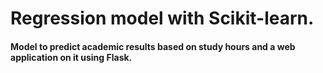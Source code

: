 # Regression model with Scikit-learn.

#### Model to predict academic results based on study hours and a web application on it using Flask.
